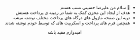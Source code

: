 <div dir="rtl">

- 👋 سلام من علیرضا حسینی نسب هستم
- هدف از ایجاد این مخزن کمک به شما در زمینه ی پرداخت هستش
- تویه این صفحه ماژول های درگاه های پرداخت مختلف نوشته میشه
- همچنین فرم های پرداخت و اسکریپت های که توسط خودم نوشته شدند
<center> امیدوارم مفید باشه </center>
</div>
